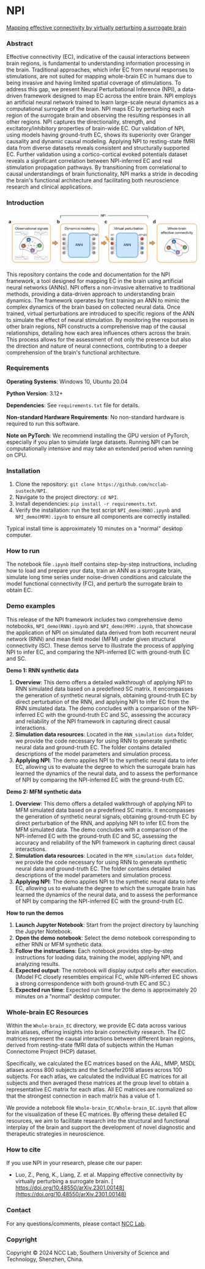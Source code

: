 # NPI

[Mapping effective connectivity by virtually perturbing a surrogate brain](https://arxiv.org/abs/2301.00148)

### Abstract

Effective connectivity (EC), indicative of the causal interactions between brain regions, is fundamental to understanding information processing in the brain. Traditional approaches, which infer EC from neural responses to stimulations, are not suited for mapping whole-brain EC in humans due to being invasive and having limited spatial coverage of stimulations. To address this gap, we present Neural Perturbational Inference (NPI), a data-driven framework designed to map EC across the entire brain. NPI employs an artificial neural network trained to learn large-scale neural dynamics as a computational surrogate of the brain. NPI maps EC by perturbing each region of the surrogate brain and observing the resulting responses in all other regions. NPI captures the directionality, strength, and excitatory/inhibitory properties of brain-wide EC. Our validation of NPI, using models having ground-truth EC, shows its superiority over Granger causality and dynamic causal modeling. Applying NPI to resting-state fMRI data from diverse datasets reveals consistent and structurally supported EC. Further validation using a cortico-cortical evoked potentials dataset reveals a significant correlation between NPI-inferred EC and real stimulation propagation pathways. By transitioning from correlational to causal understandings of brain functionality, NPI marks a stride in decoding the brain's functional architecture and facilitating both neuroscience research and clinical applications.

### Introduction

<img src=".\img\NPI_framework.jpg" alt="NPI_framework" style="zoom:80%;" />

This repository contains the code and documentation for the NPI framework, a tool designed for mapping EC in the brain using artificial neural networks (ANNs). NPI offers a non-invasive alternative to traditional methods, providing a data-driven approach to understanding brain dynamics. The framework operates by first training an ANN to mimic the complex dynamics of the brain based on collected neural data. Once trained, virtual perturbations are introduced to specific regions of the ANN to simulate the effect of neural stimulation. By monitoring the responses in other brain regions, NPI constructs a comprehensive map of the causal relationships, detailing how each area influences others across the brain. This process allows for the assessment of not only the presence but also the direction and nature of neural connections, contributing to a deeper comprehension of the brain's functional architecture.

### Requirements

**Operating Systems**: Windows 10, Ubuntu 20.04

**Python Version**: 3.12+

**Dependencies**: See `requirements.txt` file for details.

**Non-standard Hardware Requirements**: No non-standard hardware is required to run this software.

**Note on PyTorch**: We recommend installing the GPU version of PyTorch, especially if you plan to simulate large datasets. Running NPI can be computationally intensive and may take an extended period when running on CPU.

### Installation

1. Clone the repository: `git clone https://github.com/ncclab-sustech/NPI`.
2. Navigate to the project directory: `cd NPI`.
3. Install dependencies: `pip install -r requirements.txt`.
4. Verify the installation: run the test script `NPI_demo(RNN).ipynb` and `NPI_demo(MFM).ipynb` to ensure all components are correctly installed.

Typical install time is approximately 10 minutes on a "normal" desktop computer.

### How to run

The notebook file `.ipynb` itself contains step-by-step instructions, including how to load and prepare your data, train an ANN as a surrogate brain, simulate long time series under noise-driven conditions and calculate the model functional connectivity (FC), and perturb the surrogate brain to obtain EC.

### Demo examples

This release of the NPI framework includes two comprehensive demo notebooks, `NPI_demo(RNN).ipynb` and `NPI_demo(MFM).ipynb`, that showcase the application of NPI on simulated data derived from both recurrent neural network (RNN) and mean field model (MFM) under given structural connectivity (SC). These demos serve to illustrate the process of applying NPI to infer EC, and comparing the NPI-inferred EC with ground-truth EC and SC.

**Demo 1: RNN synthetic data**

1. **Overview**: This demo offers a detailed walkthrough of applying NPI to RNN simulated data based on a predefined SC matrix. It encompasses the generation of synthetic neural signals, obtaining ground-truth EC by direct perturbation of the RNN, and applying NPI to infer EC from the RNN simulated data. The demo concludes with a comparison of the NPI-inferred EC with the ground-truth EC and SC, assessing the accuracy and reliability of the NPI framework in capturing direct causal interactions.
2. **Simulation data resources**: Located in the `RNN_simulation data` folder, we provide the code necessary for using RNN to generate synthetic neural data and ground-truth EC. The folder contains detailed descriptions of the model parameters and simulation process.
3. **Applying NPI**: The demo applies NPI to the synthetic neural data to infer EC, allowing us to evaluate the degree to which the surrogate brain has learned the dynamics of the neural data, and to assess the performance of NPI by comparing the NPI-inferred EC with the ground-truth EC.

**Demo 2: MFM synthetic data**

1. **Overview**: This demo offers a detailed walkthrough of applying NPI to MFM simulated data based on a predefined SC matrix. It encompasses the generation of synthetic neural signals, obtaining ground-truth EC by direct perturbation of the RNN, and applying NPI to infer EC from the MFM simulated data. The demo concludes with a comparison of the NPI-inferred EC with the ground-truth EC and SC, assessing the accuracy and reliability of the NPI framework in capturing direct causal interactions.
2. **Simulation data resources**: Located in the `MFM_simulation data` folder, we provide the code necessary for using RNN to generate synthetic neural data and ground-truth EC. The folder contains detailed descriptions of the model parameters and simulation process.
3. **Applying NPI**: The demo applies NPI to the synthetic neural data to infer EC, allowing us to evaluate the degree to which the surrogate brain has learned the dynamics of the neural data, and to assess the performance of NPI by comparing the NPI-inferred EC with the ground-truth EC.

**How to run the demos**

1. **Launch Jupyter Notebook**: Start from the project directory by launching the Jupyter Notebook.
2. **Open the demo notebook**: Select the demo notebook corresponding to either RNN or MFM synthetic data.
3. **Follow the instructions**: Each notebook provides step-by-step instructions for loading data, training the model, applying NPI, and analyzing results.
4. **Expected output**: The notebook will display output cells after execution. (Model FC closely resembles empirical FC, while NPI-inferred EC shows a strong correspondence with both ground-truth EC and SC.)
5. **Expected run time**: Expected run time for the demo is approximately 20 minutes on a "normal" desktop computer.

### Whole-brain EC Resources

Within the `Whole-brain_EC` directory, we provide EC data across various brain atlases, offering insights into brain connectivity research. The EC matrices represent the causal interactions between different brain regions, derived from resting-state fMRI data of subjects within the Human Connectome Project (HCP) dataset.

Specifically, we calculated the EC matrices based on the AAL, MMP, MSDL atlases across 800 subjects and the Schaefer2018 atlases across 100 subjects. For each atlas, we calculated the individual EC matrices for all subjects and then averaged these matrices at the group level to obtain a representative EC matrix for each atlas. All EC matrices are normalized so that the strongest connection in each matrix has a value of 1.

We provide a notebook file `Whole-brain_EC/Whole-brain_EC.ipynb` that allow for the visualization of these EC matrices. By offering these detailed EC resources, we aim to facilitate research into the structural and functional interplay of the brain and support the development of novel diagnostic and therapeutic strategies in neuroscience.

### How to cite

If you use NPI in your research, please cite our paper:

- Luo, Z., Peng, K., Liang, Z. et al. Mapping effective connectivity by virtually perturbing a surrogate brain. [ https://doi.org/10.48550/arXiv.2301.00148](https://doi.org/10.48550/arXiv.2301.00148)

### Contact

For any questions/comments, please contact [NCC Lab](https://www.sustech.edu.cn/en/faculties/liuquanying.html).

### Copyright

Copyright © 2024 NCC Lab, Southern University of Science and Technology, Shenzhen, China.